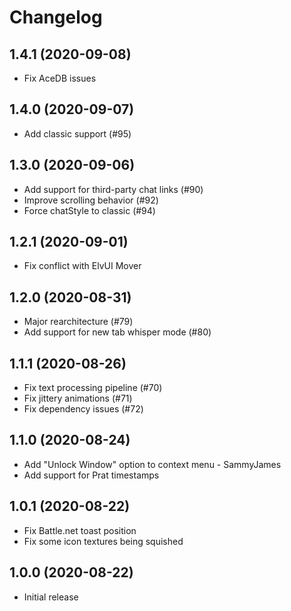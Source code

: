 # Changelog

## 1.4.1 (2020-09-08)

* Fix AceDB issues

## 1.4.0 (2020-09-07)

* Add classic support (#95)

## 1.3.0 (2020-09-06)

* Add support for third-party chat links (#90)
* Improve scrolling behavior (#92)
* Force chatStyle to classic (#94)

## 1.2.1 (2020-09-01)

* Fix conflict with ElvUI Mover

## 1.2.0 (2020-08-31)

* Major rearchitecture (#79)
* Add support for new tab whisper mode (#80)

## 1.1.1 (2020-08-26)

* Fix text processing pipeline (#70)
* Fix jittery animations (#71)
* Fix dependency issues (#72)

## 1.1.0 (2020-08-24)

* Add "Unlock Window" option to context menu - SammyJames
* Add support for Prat timestamps

## 1.0.1 (2020-08-22)

* Fix Battle.net toast position
* Fix some icon textures being squished

## 1.0.0 (2020-08-22)

* Initial release
